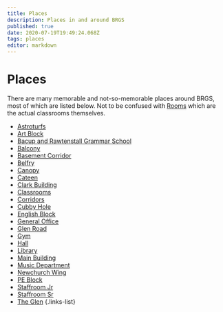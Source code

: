 ```yaml
---
title: Places
description: Places in and around BRGS
published: true
date: 2020-07-19T19:49:24.068Z
tags: places
editor: markdown
---
```


# Places

There are many memorable and not-so-memorable places around BRGS, most of which are listed below. 
Not to be confused with [Rooms](/groups/rooms) which are the actual classrooms themselves.

- [Astroturfs](/groups/places/astroturfs)
- [Art Block](/groups/places/art-block)
- [Bacup and Rawtenstall Grammar School](/groups/places/brgs)
- [Balcony](/groups/places/balcony)
- [Basement Corridor](/groups/places/basement-corridor)
- [Belfry](/groups/places/belfry)
- [Canopy](/groups/places/planopy)
- [Cateen](/groups/places/canteen)
- [Clark Building](/groups/places/clark-building)
- [Classrooms](/groups/places/classrooms)
- [Corridors](/groups/places/corridors)
- [Cubby Hole](/groups/places/cubby-hole)
- [English Block](/groups/places/english-block)
- [General Office](/groups/places/general-office)
- [Glen Road](/groups/places/glen-road)
- [Gym](/groups/places/gym)
- [Hall](/groups/places/hall)
- [Library](/groups/places/library)
- [Main Building](/groups/places/main-building)
- [Music Department](/groups/places/music-department)
- [Newchurch Wing](/groups/places/newchurch-wing)
- [PE Block](/groups/places/pe-block)
- [Staffroom Jr](/groups/places/staffroom-minor)
- [Staffroom Sr](/groups/places/staffroom-major)
- [The Glen](/groups/places/the-glen)
{.links-list}
